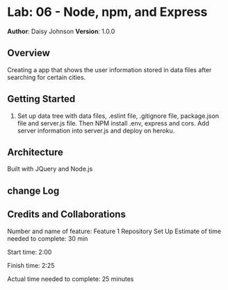 # Lab: 06 - Node, npm, and Express

**Author**: Daisy Johnson
**Version**: 1.0.0

## Overview
Creating a app that shows the user information stored in data files after searching for certain cities.

## Getting Started
1. Set up data tree with data files, .eslint file, .gitignore file, package.json file and server.js file. Then NPM install .env, express and cors. Add server information into server.js and deploy on heroku.

## Architecture
Built with JQuery and Node.js

## change Log

## Credits and Collaborations

Number and name of feature: Feature 1 Repository Set Up
Estimate of time needed to complete: 30 min

Start time: 2:00

Finish time: 2:25

Actual time needed to complete: 25 minutes